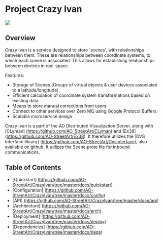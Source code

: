 # Project Crazy Ivan

![](https://travis-ci.org/AO-StreetArt/CrazyIvan.svg?branch=master)

## Overview

Crazy Ivan is a service designed to store 'scenes', with relationships between them.  These are relationships between coordinate systems, to which
each scene is associated.  This allows for establishing relationships between devices in real-space.

Features:
* Storage of Scenes (Groups of virtual objects & user devices associated to a latitude/longitude)
* Efficient calculation of coordinate system transformations based on existing data
* Means to store manual corrections from users
* Connect to other services over Zero MQ using Google Protocol Buffers.
* Scalable microservice design

Crazy Ivan is a part of the AO Distributed Visualization Server, along with [CLyman] (https://github.com/AO-StreetArt/CLyman) and [Ex38] (https://github.com/AO-StreetArt/Ex38).  It therefore utilizes the [DVS Interface library] (https://github.com/AO-StreetArt/DvsInterface), also available on github.  It utilizes the Scene.proto file for inbound communications.

## Table of Contents

* [Quickstart] (https://github.com/AO-StreetArt/CrazyIvan/tree/master/docs/quickstart)
* [Configuration] (https://github.com/AO-StreetArt/CrazyIvan/tree/master/docs/config)
* [API] (https://github.com/AO-StreetArt/CrazyIvan/tree/master/docs/api)
* [Architecture] (https://github.com/AO-StreetArt/CrazyIvan/tree/master/docs/arch)
* [Deployment] (https://github.com/AO-StreetArt/CrazyIvan/tree/master/docs/deploy)
* [Dependencies] (https://github.com/AO-StreetArt/CrazyIvan/tree/master/docs/deps)
